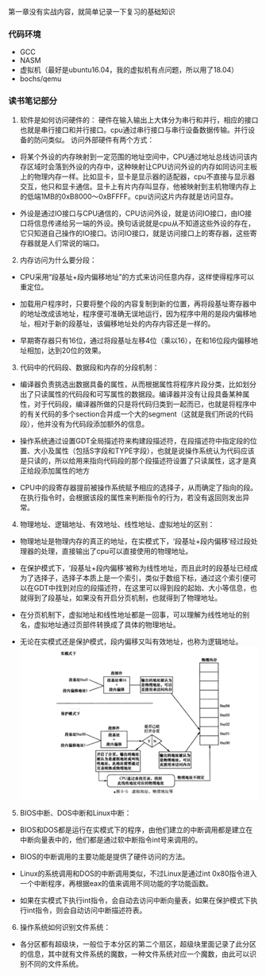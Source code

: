 第一章没有实战内容，就简单记录一下复习的基础知识

### 代码环境  
- GCC
- NASM
- 虚拟机（最好是ubuntu16.04，我的虚拟机有点问题，所以用了18.04）
- bochs/qemu

### 读书笔记部分
1. 软件是如何访问硬件的：
硬件在输入输出上大体分为串行和并行，相应的接口也就是串行接口和并行接口。cpu通过串行接口与串行设备数据传输。并行设备的防问类似。
访问外部硬件有两个方式：
  - 将某个外设的内存映射到一定范围的地址空间中，CPU通过地址总线访问该内存区域时会落到外设的内存中，这种映射让CPU访问外设的内存如同访问主板上的物理内存一样。比如显卡，显卡是显示器的适配器，cpu不直接与显示器交互，他只和显卡通信。显卡上有片内存叫显存，他被映射到主机物理内存上的低端1MB的0xB8000～0xBFFFF。cpu访问这片内存就是访问显存。

  - 外设是通过IO接口与CPU通信的，CPU访问外设，就是访问IO接口，由IO接口将信息传递给另一端的外设。换句话说就是cpu从不知道这些外设的存在，它只知道自己操作的IO接口。访问IO接口，就是访问接口上的寄存器，这些寄存器就是人们常说的端口。
  
2. 内存访问为什么要分段：
  - CPU采用“段基址+段内偏移地址”的方式来访问任意内存，这样使得程序可以重定位。
  
  -  加载用户程序时，只要将整个段的内容复制到新的位置，再将段基址寄存器中的地址改成该地址，程序便可准确无误地运行，因为程序中用的是段内偏移地址，相对于新的段基址，该偏移地址处的内存内容还是一样的。
  -  早期寄存器只有16位，通过将段基址左移4位（乘以16），在和16位段内偏移地址相加，达到20位的效果。

3. 代码中的代码段、数据段和内存的分段机制：
  -  编译器负责挑选出数据具备的属性，从而根据属性将程序片段分类，比如划分出了只读属性的代码段和可写属性的数据段。编译器并没有让段具备某种属性，对于代码段，编译器所做的只是将代码归类到一起而已，也就是将程序中的有关代码的多个section合并成一个大的segment（这就是我们所说的代码段），他并没有为代码段添加额外的信息。
  
  -  操作系统通过设置GDT全局描述符来构建段描述符，在段描述符中指定段的位置、大小及属性（包括S字段和TYPE字段），也就是说操作系统认为代码应该是只读的，所以给用来指向代码段的那个段描述符设置了只读属性，这才是真正给段添加属性的地方
  -  CPU中的段寄存器提前被操作系统赋予相应的选择子，从而确定了指向的段。在执行指令时，会根据该段的属性来判断指令的行为，若没有返回则发出异常。

4. 物理地址、逻辑地址、有效地址、线性地址、虚拟地址的区别：
  - 物理地址是物理内存的真正的地址，在实模式下，‘段基址+段内偏移’经过段处理器的处理，直接输出了cpu可以直接使用的物理地址。

  - 在保护模式下，‘段基址+段内偏移’被称为线性地址，而且此时的段基址已经成为了选择子，选择子本质上是一个索引，类似于数组下标，通过这个索引便可以在GDT中找到对应的段描述符，在这里可以得到段的起始、大小等信息，也就得到了段基址，如果没有开启分页机制，也就得到了物理地址。
  - 在分页机制下，虚拟地址和线性地址都是一回事，可以理解为线性地址的别名，虚拟地址通过页部件转换成了具体的物理地址。
  - 无论在实模式还是保护模式，段内偏移又叫有效地址，也称为逻辑地址。
    ![](./img/1.png)

5. BIOS中断、DOS中断和Linux中断：
  - BIOS和DOS都是运行在实模式下的程序，由他们建立的中断调用都是建立在中断向量表中的，他们都是通过软中断指令int号来调用的。
  
  - BIOS的中断调用的主要功能是提供了硬件访问的方法。
  - Linux的系统调用和DOS的中断调用类似，不过Linux是通过int 0x80指令进入一个中断程序，再根据eax的值来调用不同功能的字功能函数。
  - 如果在实模式下执行int指令，会自动去访问中断向量表，如果在保护模式下执行int指令，则会自动访问中断描述符表。

6. 操作系统如何识别文件系统：
  - 各分区都有超级块，一般位于本分区的第二个扇区，超级块里面记录了此分区的信息，其中就有文件系统的魔数，一种文件系统对应一个魔数，由此可以识别不同的文件系统。
